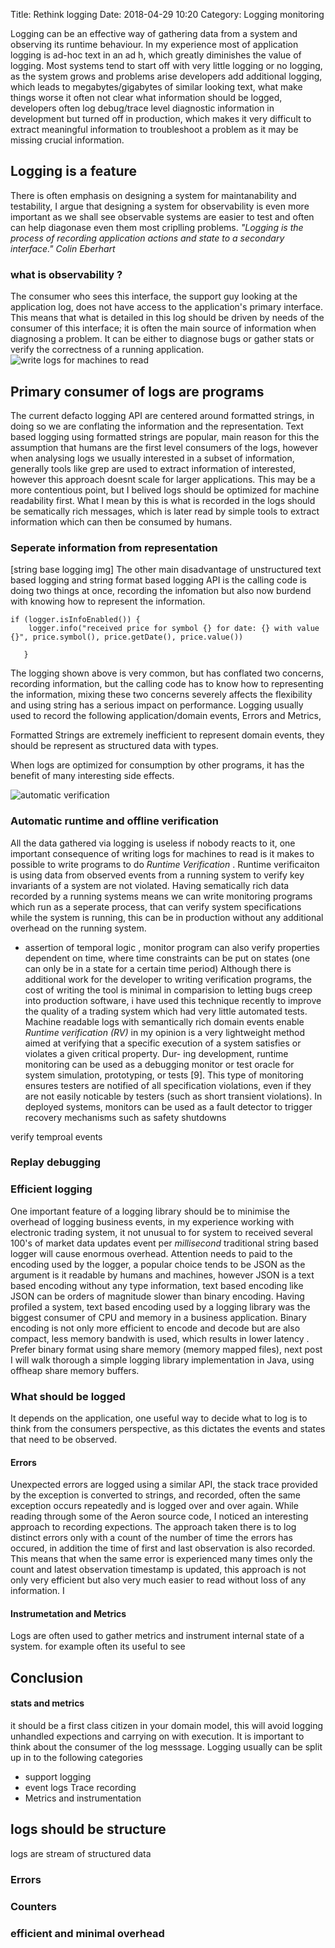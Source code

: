 Title: Rethink logging
Date: 2018-04-29 10:20
Category: Logging monitoring

Logging can be an effective way of gathering data from a system and observing its runtime behaviour. In my experience most of application logging is ad-hoc text in an ad h, which greatly diminishes the value of logging. Most systems tend to start off with very little logging or no logging, as the system grows and problems arise developers add additional logging, which leads to megabytes/gigabytes of similar looking text, what make things worse it often not clear what information should be logged, developers often log debug/trace level diagnostic information in development but turned off in production,  which makes it very difficult to extract meaningful information to troubleshoot a problem as it may be missing crucial information.  
  
## Logging is a feature 
There is often emphasis on designing a system for maintanability and testability, I argue that designing a system for observability is even more important as we shall see observable systems are easier to test and often can help diagonase even them most criplling problems.
*"Logging is the process of recording application actions and state to a secondary interface."*  	<cite> Colin Eberhart </cite>
### what is observability ? 


The consumer who sees this interface, the support guy looking at the application log, does not have access to the application's primary interface. This means that what is detailed in this log should be driven by needs of the consumer of this interface; it is often the main source of information when diagnosing a problem. It can be either to diagnose bugs or gather stats or verify the correctness of a running application. 
![write logs for machines to read](/imgs/LOGS-FOR-MACHINES.svg)

## Primary consumer of logs are programs

 The current defacto logging API are centered around formatted strings, in doing so we are conflating the information and the representation. Text based logging using formatted strings are popular, main reason for this the assumption that humans are the first level consumers of the logs, however when analysing logs we usually interested in a subset of information, generally tools like grep are used to extract information of interested, however this approach doesnt scale for larger applications.
 This may be a more contentious point, but I belived logs should be optimized for machine readability first. What I mean by this  is what is recorded in the logs should be sematically rich messages, which is later read by simple tools to extract information which can then be consumed by humans.
 
### Seperate information from representation 
[string base logging img]
 The other main disadvantage of unstructured text based logging and string format based logging API is the calling code is doing two things at once, recording the infomation but also now burdend with knowing how to represent the information. 

```
if (logger.isInfoEnabled()) {
    logger.info("received price for symbol {} for date: {} with value {}", price.symbol(), price.getDate(), price.value())
                  
   }

```

 The logging shown above is very common, but has conflated two concerns, recording information, but the calling code has to know how to representing the information, mixing these two concerns severely affects the flexibility and using string has a serious impact on performance.
 Logging usually used to record the following application/domain events, Errors and Metrics, 

 Formatted Strings are extremely inefficient to represent domain events, they should be represent as structured data with types.



When logs are optimized for consumption by other programs, it has the benefit of many interesting side effects.

![automatic verification](/imgs/duke-checking.gif)
### Automatic runtime and offline verification
All the data gathered via logging is useless if nobody reacts to it, one important consequence of writing logs for machines to read is it makes to possible to write programs to do *Runtime Verification* . 
Runtime verificaiton is using data from observed events from a running system to verify key invariants of a system are not violated. Having sematically rich data recorded by a running systems means we can write monitoring programs which run as a seperate process, that can verify system specifications while the system is running, this can be in production without any additional overhead on the running system.

* assertion of temporal logic , monitor program can also verify properties dependent on time, where time constraints can be put on states (one can only be in a state for a certain time period)
Although there is additional work for the developer to writing verification programs, the cost of writing the tool is minimal in comparision to letting bugs creep into production software, i have used this technique recently to improve the quality of a trading system which had very little automated tests. 
Machine readable logs with semantically rich domain events enable *Runtime verification (RV)* in my opinion is a very lightweight method aimed at verifying that a specific execution of a system satisfies or violates a given critical property. Dur-
ing development, runtime monitoring can be used as a debugging monitor or test oracle
for system simulation, prototyping, or tests [9]. This type of monitoring ensures testers
are notified of all specification violations, even if they are not easily noticable by testers
(such as short transient violations). In deployed systems, monitors can be used as a fault
detector to trigger recovery mechanisms such as safety shutdowns	  



verify temproal events 

### Replay debugging


### Efficient logging
One important feature of a logging library should be to minimise the overhead of logging business events, in my experience working with electronic trading system, it not unusual to for system to received several 100's of market data updates event per *millisecond* traditional string based logger will cause enormous overhead. Attention needs to paid to the encoding used by the logger, a popular choice tends to be JSON as the argument is it readable by humans and machines, however JSON is a text based encoding without any type information, text based encoding like JSON can be orders of magnitude slower than binary encoding.
Having profiled a system, text based encoding used by a logging library was the biggest consumer of CPU and memory in a business application.
Binary encoding is not only more efficient to encode and decode but are also compact, less memory bandwith is used, which results in lower latency . 
Prefer binary format using share memory (memory mapped files), next post I will walk thorough a simple logging library implementation in Java, using offheap share memory buffers.  
### What should be logged
It depends on the application, one useful way to decide what to log is to think from the consumers perspective, as this dictates the events and states that need to be observed.  

#### Errors
Unexpected errors are logged using a similar API, the stack trace provided by the exception is converted to strings, and recorded, often the same exception occurs repeatedly and is logged over and over again. 
While reading through some of the Aeron source code, I noticed an interesting approach to recording expections. The approach taken there is to log distinct errors only with a count of the number of time the errors has occured, in addition the time of first and last observation is also recorded. This means that when the same error is experienced many times only the count and latest observation timestamp is updated, this approach is not only very efficient but also very much easier to read without loss of any information. I

#### Instrumetation and Metrics
 Logs are often used to gather metrics and instrument internal state of a system. for example often its useful to see 


## Conclusion

#### stats and metrics

it should be a first class citizen in your domain model, this will avoid logging unhandled expections and carrying on with execution.
It is important to think about the consumer of the log messsage. Logging usually can be split up in to the following categories
* support logging
* event logs Trace recording
* Metrics and instrumentation
## logs should be structure
logs are stream of structured data 
### Errors
### Counters
### efficient and minimal overhead
